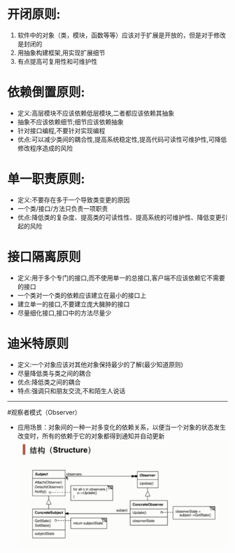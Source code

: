 # 开闭原则:

1. 软件中的对象（类，模块，函数等等）应该对于扩展是开放的，但是对于修改是封闭的
2. 用抽象构建框架,用实现扩展细节 
3. 有点提高可复用性和可维护性

# 依赖倒置原则:

- 定义:高层模块不应该依赖低层模块,二者都应该依赖其抽象
- 抽象不应该依赖细节;细节应该依赖抽象
- 针对接口编程,不要针对实现编程
- 优点:可以减少类间的耦合性,提高系统稳定性,提高代码可读性可维护性,可降低修改程序造成的风险

# 单一职责原则:

- 定义:不要存在多于一个导致类变更的原因
- 一个类/接口/方法只负责一项职责
- 优点:降低类的复杂度、提高类的可读性性、提高系统的可维护性、降低变更引起的风险

# 接口隔离原则

- 定义:用于多个专门的接口,而不使用单一的总接口,客户端不应该依赖它不需要的接口
- 一个类对一个类的依赖应该建立在最小的接口上
- 建立单一的接口,不要建立庞大臃肿的接口
- 尽量细化接口,接口中的方法尽量少

# 迪米特原则

- 定义:一个对象应该对其他对象保持最少的了解(最少知道原则)
- 尽量降低类与类之间的耦合
- 优点:降低类之间的耦合
- 特点:强调只和朋友交流,不和陌生人说话

[^朋友]: 出现在成员变量、方法输出、输出参数中的类称为成员朋友类,出现在方法体内部的类不属于朋友类

------
#观察者模式（Observer）
- 应用场景：对象间的一种一对多变化的依赖关系，以便当一个对象的状态发生改变时，所有的依赖于它的对象都得到通知并自动更新
  ![观察者模式结构](观察者模式结构.png)
